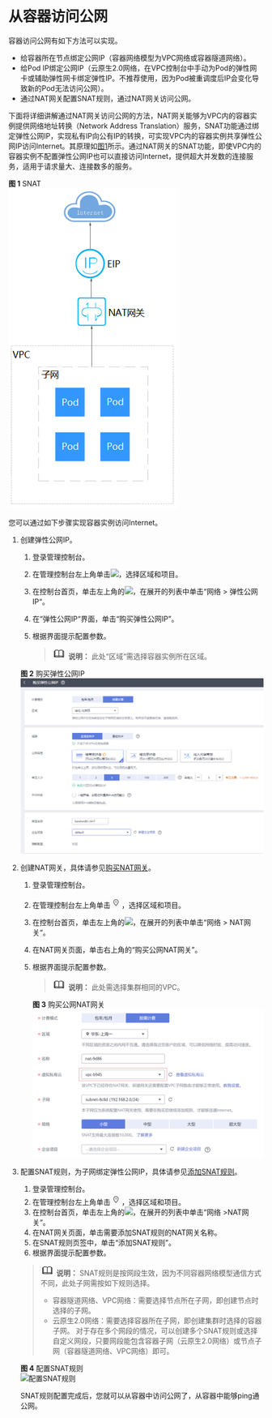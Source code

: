# 从容器访问公网<a name="cce_bestpractice_00274"></a>

容器访问公网有如下方法可以实现。

-   给容器所在节点绑定公网IP（容器网络模型为VPC网络或容器隧道网络）。
-   给Pod IP绑定公网IP（云原生2.0网络，在VPC控制台中手动为Pod的弹性网卡或辅助弹性网卡绑定弹性IP。不推荐使用，因为Pod被重调度后IP会变化导致新的Pod无法访问公网）。
-   通过NAT网关配置SNAT规则，通过NAT网关访问公网。

下面将详细讲解通过NAT网关访问公网的方法，NAT网关能够为VPC内的容器实例提供网络地址转换（Network Address Translation）服务，SNAT功能通过绑定弹性公网IP，实现私有IP向公有IP的转换，可实现VPC内的容器实例共享弹性公网IP访问Internet。其原理如[图1](#zh-cn_topic_0261817696_zh-cn_topic_0241700138_zh-cn_topic_0144420145_fig34611314153619)所示。通过NAT网关的SNAT功能，即使VPC内的容器实例不配置弹性公网IP也可以直接访问Internet，提供超大并发数的连接服务，适用于请求量大、连接数多的服务。

**图 1**  SNAT<a name="zh-cn_topic_0261817696_zh-cn_topic_0241700138_zh-cn_topic_0144420145_fig34611314153619"></a>  
![](figures/SNAT.png "SNAT")

您可以通过如下步骤实现容器实例访问Internet。

1.  创建弹性公网IP。

    1.  登录管理控制台。
    2.  在管理控制台左上角单击![](figures/icon-region.png)，选择区域和项目。
    3.  在控制台首页，单击左上角的![](figures/zh-cn_image_0261818893.png)，在展开的列表中单击“网络 \> 弹性公网IP“。
    4.  在“弹性公网IP“界面，单击“购买弹性公网IP”。
    5.  根据界面提示配置参数。

        >![](public_sys-resources/icon-note.gif) **说明：** 
        >此处“区域“需选择容器实例所在区域。


    **图 2**  购买弹性公网IP<a name="zh-cn_topic_0261817696_zh-cn_topic_0241700138_zh-cn_topic_0144420145_fig198205762510"></a>  
    ![](figures/购买弹性公网IP-5.png "购买弹性公网IP-5")

2.  创建NAT网关，具体请参见[购买NAT网关](https://support.huaweicloud.com/qs-natgateway/nat_qs_0003.html)。
    1.  登录管理控制台。
    2.  在管理控制台左上角单击![](figures/icon-region-6.png)，选择区域和项目。
    3.  在控制台首页，单击左上角的![](figures/zh-cn_image_0261818896.png)，在展开的列表中单击“网络 \> NAT网关“。
    4.  在NAT网关页面，单击右上角的“购买公网NAT网关”。
    5.  根据界面提示配置参数。

        >![](public_sys-resources/icon-note.gif) **说明：** 
        >此处需选择集群相同的VPC。

        **图 3**  购买公网NAT网关<a name="zh-cn_topic_0261817696_zh-cn_topic_0241700138_zh-cn_topic_0144420145_fig1644019123012"></a>  
        ![](figures/购买公网NAT网关.png "购买公网NAT网关")

3.  配置SNAT规则，为子网绑定弹性公网IP，具体请参见[添加SNAT规则](https://support.huaweicloud.com/qs-natgateway/nat_qs_0004.html)。

    1.  登录管理控制台。
    2.  在管理控制台左上角单击![](figures/icon-region-7.png)，选择区域和项目。
    3.  在控制台首页，单击左上角的![](figures/zh-cn_image_0261818899.png)，在展开的列表中单击“网络 \>NAT网关“。
    4.  在NAT网关页面，单击需要添加SNAT规则的NAT网关名称。
    5.  在SNAT规则页签中，单击“添加SNAT规则”。
    6.  根据界面提示配置参数。

    >![](public_sys-resources/icon-note.gif) **说明：** 
    >SNAT规则是按网段生效，因为不同容器网络模型通信方式不同，此处子网需按如下规则选择。
    >-   容器隧道网络、VPC网络：需要选择节点所在子网，即创建节点时选择的子网。
    >-   云原生2.0网络：需要选择容器所在子网，即创建集群时选择的容器子网。
    >对于存在多个网段的情况，可以创建多个SNAT规则或选择自定义网段，只要网段能包含容器子网（云原生2.0网络）或节点子网（容器隧道网络、VPC网络）即可。

    **图 4**  配置SNAT规则<a name="zh-cn_topic_0261817696_zh-cn_topic_0241700138_zh-cn_topic_0144420145_fig154471841103014"></a>  
    ![](figures/配置SNAT规则.png "配置SNAT规则")

    SNAT规则配置完成后，您就可以从容器中访问公网了，从容器中能够ping通公网。


